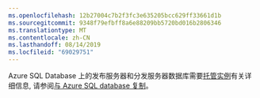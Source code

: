 ```yaml
---
ms.openlocfilehash: 12b27004c7b2f3fc3e635205bcc629ff33661d1b
ms.sourcegitcommit: 9348f79efbff8a6e88209bb5720bd016b2806346
ms.translationtype: MT
ms.contentlocale: zh-CN
ms.lasthandoff: 08/14/2019
ms.locfileid: "69029751"
---
```

Azure SQL Database 上的发布服务器和分发服务器数据库需要[托管实例](https://docs.microsoft.com/azure/sql-database/sql-database-managed-instance)有关详细信息, 请参阅[与 Azure SQL database 复制](https://docs.microsoft.com/sql/relational-databases/replication/replication-to-sql-database)。